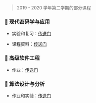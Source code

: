 <style>
    .crisp-client, #vcomments {
        display: none;
    }
</style>

> 2019 - 2020 学年第二学期的部分课程

### 🔑 现代密码学与应用

- 实验和复习：[传送门](course/cryptography/)

- 课程资料：[传送门](https://github.com/JingqingLin/Cryptography)

### 👷 高级软件工程

- 作业：[传送门](course/software-engineering/)

### 🔐 算法设计与分析

- 作业和实验：[传送门](course/introduction-to-algorithms/)
